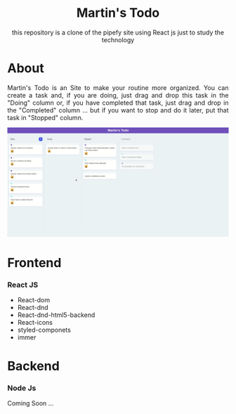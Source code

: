 <h1 align="center">Martin's Todo</h1>

<p align="center">this repository is a clone of the pipefy site using React js just to study the technology</p>

# About

<p align="justify">
  Martin's Todo is an Site to make your routine more organized. You can create a task and, if you are doing, just drag and drop this task in the "Doing" column or, if you have completed that task, just drag and drop in the "Completed" column ... but if you want to stop and do it later, put that task in "Stopped" column.
 </p>
 
 ![GIF](./assets/Todo.gif)
 
 # Frontend
 
 <h3 >React JS </h3>
  <ul>
    <li>React-dom</li>
    <li>React-dnd</li>
    <li>React-dnd-html5-backend</li>
    <li>React-icons</li>
    <li>styled-componets</li>
    <li>immer</li>
  </ul>
  
  # Backend
  
  <h3>Node Js</h3>
  
  <span>Coming Soon ...</span>
